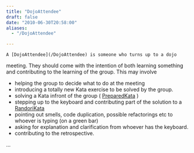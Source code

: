 ```yaml
---
title: "DojoAttendee"
draft: false
date: "2010-06-30T20:58:00"
aliases:
  - "/DojoAttendee"

---
```

    A [DojoAttendee](/DojoAttendee) is someone who turns up to a dojo
meeting. They should come with the intention of both learning something
and contributing to the learning of the group. This may involve

-   helping the group to decide what to do at the meeting
-   introducing a totally new Kata exercise to be solved by the group.
-   solving a Kata infront of the group (
    [PreparedKata](/PreparedKata) )
-   stepping up to the keyboard and contributing part of the solution to
    a [RandoriKata](/RandoriKata)
-   pointing out smells, code duplication, possible refactorings etc to
    whoever is typing (on a green bar)
-   asking for explanation and clarification from whoever has
    the keyboard.
-   contributing to the retrospective.

...


